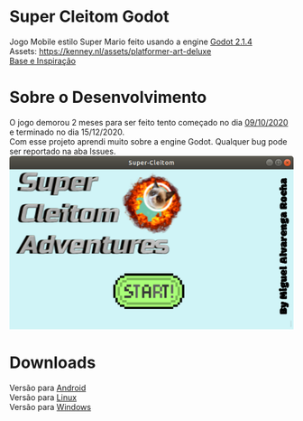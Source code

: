 # Super Cleitom Godot
Jogo Mobile estilo Super Mario feito usando a engine <a href=https://downloads.tuxfamily.org/godotengine/2.1.4/>Godot 2.1.4</a></br>
Assets: https://kenney.nl/assets/platformer-art-deluxe</br>
<a href="https://www.udemy.com/course/criacao-de-jogos-para-android-curso-completo">Base e Inspiração</a></br>

# Sobre o Desenvolvimento
<p>O jogo demorou 2 meses para ser feito tento começado no dia <a href="https://drive.google.com/file/d/18rdI9KFtt8xSM8KmcPE0ZJMmuLKL4X4C/view?usp=sharing">09/10/2020</a> e terminado no dia 15/12/2020.</br>
Com esse projeto aprendi muito sobre a engine Godot. Qualquer bug pode ser reportado na aba Issues.</br>
<img src="Screenshots/menu.png">

# Downloads
Versão para <a href="https://github.com/miguelrochabh/GodotGames/raw/main/SuperCleitomGodot/bin/supercleitom.apk">Android</a></br>
Versão para <a href="https://github.com/miguelrochabh/GodotGames/raw/main/SuperCleitomGodot/bin/supercleitom.run">Linux</a></br>
Versão para <a href="https://github.com/miguelrochabh/GodotGames/raw/main/SuperCleitomGodot/bin/supercleitom.exe">Windows</a></br>
